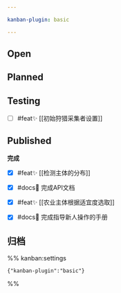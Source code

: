 ```yaml
---

kanban-plugin: basic

---
```


## Open



## Planned



## Testing

- [ ] #feat✨ [[初始狩猎采集者设置]]


## Published

**完成**
- [x] #feat✨ [[检测主体的分布]]
- [x] #docs📄 完成API文档
- [x] #feat✨ [[农业主体根据适宜度选取]]
- [x] #docs📄 完成指导新人操作的手册


## 归档





%% kanban:settings
```
{"kanban-plugin":"basic"}
```
%%